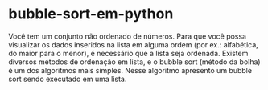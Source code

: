 # bubble-sort-em-python
Você tem um conjunto não ordenado de números. Para que você possa visualizar os dados inseridos na lista em alguma ordem (por ex.: alfabética, do maior para o menor), é necessário que a lista seja ordenada. Existem diversos métodos de ordenação em lista, e o bubble sort (método da bolha) é um dos algoritmos mais simples. Nesse algoritmo apresento um bubble sort sendo executado em uma lista.
